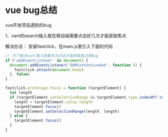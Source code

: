 # vue bug总结

vue开发项目遇到的bug

1、vant的search输入框在移动端需要点击好几次才能获取焦点

解决办法： 安装fastclick，在main.js里引入下面的代码

```js
// 为了解决vant输入框要多次点击才能获取焦点的Bug
if ('addEventListener' in document) {
  document.addEventListener('DOMContentLoaded', function () {
    fastclick.attach(document.body)
  }, false)
}

fastclick.prototype.focus = function (targetElement) {
  let length
  if (targetElement.setSelectionRange && targetElement.type.indexOf('date') !== 0 && targetElement.type !== 'time' && targetElement.type !== 'month') {
    length = targetElement.value.length
    targetElement.focus()
    targetElement.setSelectionRange(length, length)
  } else {
    targetElement.focus()
  }
}
```
